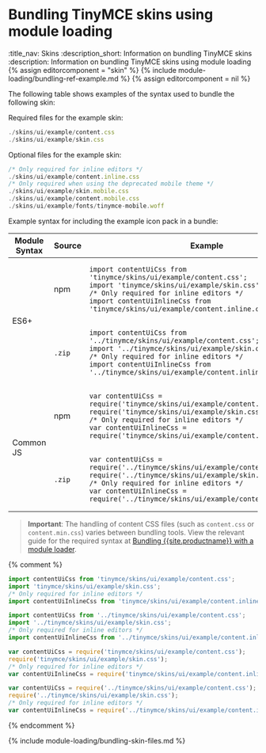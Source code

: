 # Bundling TinyMCE skins using module loading
:title_nav: Skins
:description_short: Information on bundling TinyMCE skins
:description: Information on bundling TinyMCE skins using module loading
{% assign editorcomponent = "skin" %}
{% include module-loading/bundling-ref-example.md %}
{% assign editorcomponent = nil %}

The following table shows examples of the syntax used to bundle the following skin:

Required files for the example skin:

```js
./skins/ui/example/content.css
./skins/ui/example/skin.css
```

Optional files for the example skin:

```js
/* Only required for inline editors */
./skins/ui/example/content.inline.css
/* Only required when using the deprecated mobile theme */
./skins/ui/example/skin.mobile.css
./skins/ui/example/content.mobile.css
./skins/ui/example/fonts/tinymce-mobile.woff
```

Example syntax for including the example icon pack in a bundle:

<table>
<thead>
<tr>
<th>Module Syntax</th>
<th>Source</th>
<th>Example</th>
</tr>
</thead>
<tbody>
<tr>
<td rowspan="2">ES6+</td>
<td>npm</td>
<td>
<div class="language-js highlighter-rouge"><div class="highlight"><pre class="prettyprint prettyprinted" style=""><code><span class="k"><span class="kwd">import</span></span><span class="pln"> </span><span class="nx"><span class="pln">contentUiCss</span></span><span class="pln"> </span><span class="k"><span class="kwd">from</span></span><span class="pln"> </span><span class="s1"><span class="str">'tinymce/skins/ui/example/content.css'</span></span><span class="p"><span class="pun">;</span></span><span class="pln">
</span><span class="k"><span class="kwd">import</span></span><span class="pln"> </span><span class="s1"><span class="str">'tinymce/skins/ui/example/skin.css'</span></span><span class="p"><span class="pun">;</span></span><span class="pln">
</span><span class="cm"><span class="com">/* Only required for inline editors */</span></span><span class="pln">
</span><span class="k"><span class="kwd">import</span></span><span class="pln"> </span><span class="nx"><span class="pln">contentUiInlineCss</span></span><span class="pln"> </span><span class="k"><span class="kwd">from</span></span><span class="pln"> </span><span class="s1"><span class="str">'tinymce/skins/ui/example/content.inline.css'</span></span><span class="p"><span class="pun">;</span></span>
</code></pre></div></div>
</td>
</tr>
<tr>
<td><code>.zip</code>&nbsp;</td>
<td>
<div class="language-js highlighter-rouge"><div class="highlight"><pre class="prettyprint prettyprinted" style=""><code><span class="k"><span class="kwd">import</span></span><span class="pln"> </span><span class="nx"><span class="pln">contentUiCss</span></span><span class="pln"> </span><span class="k"><span class="kwd">from</span></span><span class="pln"> </span><span class="s1"><span class="str">'../tinymce/skins/ui/example/content.css'</span></span><span class="p"><span class="pun">;</span></span><span class="pln">
</span><span class="k"><span class="kwd">import</span></span><span class="pln"> </span><span class="s1"><span class="str">'../tinymce/skins/ui/example/skin.css'</span></span><span class="p"><span class="pun">;</span></span><span class="pln">
</span><span class="cm"><span class="com">/* Only required for inline editors */</span></span><span class="pln">
</span><span class="k"><span class="kwd">import</span></span><span class="pln"> </span><span class="nx"><span class="pln">contentUiInlineCss</span></span><span class="pln"> </span><span class="k"><span class="kwd">from</span></span><span class="pln"> </span><span class="s1"><span class="str">'../tinymce/skins/ui/example/content.inline.css'</span></span>
</code></pre></div></div>
</td>
</tr>
<tr>
<td rowspan="2">Common JS</td>
<td>npm</td>
<td>
<div class="language-js highlighter-rouge"><div class="highlight"><pre class="prettyprint prettyprinted" style=""><code><span class="kd"><span class="kwd">var</span></span><span class="pln"> </span><span class="nx"><span class="pln">contentUiCss</span></span><span class="pln"> </span><span class="o"><span class="pun">=</span></span><span class="pln"> </span><span class="nx"><span class="kwd">require</span></span><span class="p"><span class="pun">(</span></span><span class="s1"><span class="str">'tinymce/skins/ui/example/content.css'</span></span><span class="p"><span class="pun">);</span></span><span class="pln">
</span><span class="nx"><span class="kwd">require</span></span><span class="p"><span class="pun">(</span></span><span class="s1"><span class="str">'tinymce/skins/ui/example/skin.css'</span></span><span class="p"><span class="pun">);</span></span><span class="pln">
</span><span class="cm"><span class="com">/* Only required for inline editors */</span></span><span class="pln">
</span><span class="kd"><span class="kwd">var</span></span><span class="pln"> </span><span class="nx"><span class="pln">contentUiInlineCss</span></span><span class="pln"> </span><span class="o"><span class="pun">=</span></span><span class="pln"> </span><span class="nx"><span class="kwd">require</span></span><span class="p"><span class="pun">(</span></span><span class="s1"><span class="str">'tinymce/skins/ui/example/content.inline.css'</span></span><span class="p"><span class="pun">);</span></span>
</code></pre></div></div>
</td>
</tr>
<tr>
<td><code>.zip</code>&nbsp;</td>
<td>
<div class="language-js highlighter-rouge"><div class="highlight"><pre class="prettyprint prettyprinted" style=""><code><span class="kd"><span class="kwd">var</span></span><span class="pln"> </span><span class="nx"><span class="pln">contentUiCss</span></span><span class="pln"> </span><span class="o"><span class="pun">=</span></span><span class="pln"> </span><span class="nx"><span class="kwd">require</span></span><span class="p"><span class="pun">(</span></span><span class="s1"><span class="str">'../tinymce/skins/ui/example/content.css'</span></span><span class="p"><span class="pun">);</span></span><span class="pln">
</span><span class="nx"><span class="kwd">require</span></span><span class="p"><span class="pun">(</span></span><span class="s1"><span class="str">'../tinymce/skins/ui/example/skin.css'</span></span><span class="p"><span class="pun">);</span></span><span class="pln">
</span><span class="cm"><span class="com">/* Only required for inline editors */</span></span><span class="pln">
</span><span class="kd"><span class="kwd">var</span></span><span class="pln"> </span><span class="nx"><span class="pln">contentUiInlineCss</span></span><span class="pln"> </span><span class="o"><span class="pun">=</span></span><span class="pln"> </span><span class="nx"><span class="kwd">require</span></span><span class="p"><span class="pun">(</span></span><span class="s1"><span class="str">'../tinymce/skins/ui/example/content.inline.css'</span></span><span class="p"><span class="pun">);</span></span>
</code></pre></div></div>
</td>
</tr>
</tbody>
</table>

> **Important**: The handling of content CSS files (such as `content.css` or `content.min.css`) varies between bundling tools. View the relevant guide for the required syntax at [Bundling {{site.productname}} with a module loader]({{site.baseurl}}/how-to-guides/usage-with-module-loaders/).

{% comment %}
```js
import contentUiCss from 'tinymce/skins/ui/example/content.css';
import 'tinymce/skins/ui/example/skin.css';
/* Only required for inline editors */
import contentUiInlineCss from 'tinymce/skins/ui/example/content.inline.css';
```
```js
import contentUiCss from '../tinymce/skins/ui/example/content.css';
import '../tinymce/skins/ui/example/skin.css';
/* Only required for inline editors */
import contentUiInlineCss from '../tinymce/skins/ui/example/content.inline.css'
```
```js
var contentUiCss = require('tinymce/skins/ui/example/content.css');
require('tinymce/skins/ui/example/skin.css');
/* Only required for inline editors */
var contentUiInlineCss = require('tinymce/skins/ui/example/content.inline.css');
```
```js
var contentUiCss = require('../tinymce/skins/ui/example/content.css');
require('../tinymce/skins/ui/example/skin.css');
/* Only required for inline editors */
var contentUiInlineCss = require('../tinymce/skins/ui/example/content.inline.css');
```
{% endcomment %}

{% include module-loading/bundling-skin-files.md %}